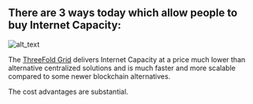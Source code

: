 ## There are 3 ways today which allow people to buy Internet Capacity:

![alt_text](threefold__3ways_buy_capacity.png  )

The [ThreeFold Grid](threefold__threefold_grid) delivers Internet Capacity at a price much lower than alternative centralized solutions and is much faster and more scalable compared to some newer blockchain alternatives.

The cost advantages are substantial.
